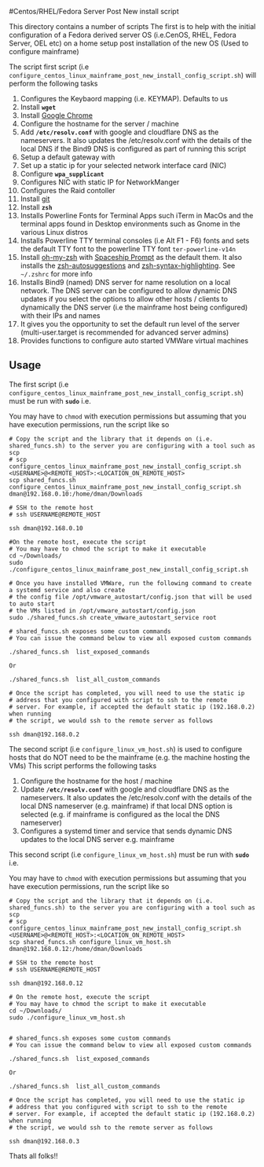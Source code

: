 #Centos/RHEL/Fedora Server Post New install script

This directory contains a number of scripts 
The first is to help with the initial configuration of a Fedora derived server OS (i.e.CenOS, RHEL, Fedora Server, OEL etc)
on a home setup post installation of the new OS (Used to configure mainframe)

The script first script (i.e `configure_centos_linux_mainframe_post_new_install_config_script.sh`)  will perform the following tasks
1) Configures the Keybaord mapping (i.e. KEYMAP). Defaults to us
2) Install **`wget`**
3) Install [Google Chrome](https://www.google.co.uk/chrome/)
4) Configure the hostname for the server / machine
5) Add **`/etc/resolv.conf`** with google and cloudflare DNS as the nameservers. It also updates the /etc/resolv.conf with the details of the local DNS if the Bind9 DNS is configured as part of running this script
6) Setup a default gateway with 
7) Set up a static ip for your selected network interface card (NIC)
8) Configure **`wpa_supplicant`**
9) Configures NIC with static IP for NetworkManger 
10) Configures the Raid contoller
11) Install [git](https://git-scm.com/about)
12) Install **`zsh`**
13) Installs Powerline Fonts for Terminal Apps such iTerm in MacOs and the terminal apps found in Desktop environments such as Gnome in the various Linux distros
14) Installs Powerline TTY terminal consoles (i.e Alt F1 - F6) fonts and sets the default TTY font to the powerline TTY font `ter-powerline-v14n`
15) Install [oh-my-zsh](https://github.com/ohmyzsh/ohmyzsh) with [Spaceship Prompt](https://spaceship-prompt.sh/) as the default them. It also installs the [zsh-autosuggestions](https://github.com/zsh-users/zsh-autosuggestions/blob/master/INSTALL.md) and [zsh-syntax-highlighting](https://github.com/zsh-users/zsh-syntax-highlighting/blob/master/INSTALL.md). See `~/.zshrc` for more info
16) Installs Bind9 (named) DNS server for name resolution on a local network. The DNS server can be configured to allow dynamic DNS 
updates if you select the options to allow other hosts / clients to dynamically the DNS server (i.e the mainframe host being configured) with their IPs and names
17) It gives you the opportunity to set the default run level of the server (multi-user.target is recommended for advanced server admins)
18) Provides functions to configure auto started VMWare virtual machines

## Usage

The first script (i.e `configure_centos_linux_mainframe_post_new_install_config_script.sh`) must be run with **`sudo`** i.e. 

You may have to `chmod` with execution permissions but assuming that you
have execution permissions, run the script like so

```shell
# Copy the script and the library that it depends on (i.e. shared_funcs.sh) to the server you are configuring with a tool such as scp
# scp configure_centos_linux_mainframe_post_new_install_config_script.sh <USERNAME>@<REMOTE_HOST>:<LOCATION_ON_REMOTE_HOST>
scp shared_funcs.sh configure_centos_linux_mainframe_post_new_install_config_script.sh dman@192.168.0.10:/home/dman/Downloads

# SSH to the remote host
# ssh USERNAME@REMOTE_HOST

ssh dman@192.168.0.10

#On the remote host, execute the script
# You may have to chmod the script to make it executable
cd ~/Downloads/
sudo ./configure_centos_linux_mainframe_post_new_install_config_script.sh 

# Once you have installed VMWare, run the following command to create a systemd service and also create 
# the config file /opt/vmware_autostart/config.json that will be used to auto start
# the VMs listed in /opt/vmware_autostart/config.json
sudo ./shared_funcs.sh create_vmware_autostart_service root

# shared_funcs.sh exposes some custom commands
# You can issue the command below to view all exposed custom commands

./shared_funcs.sh  list_exposed_commands

Or 

./shared_funcs.sh  list_all_custom_commands

# Once the script has completed, you will need to use the static ip 
# address that you configured with script to ssh to the remote 
# server. For example, if accepted the default static ip (192.168.0.2) when running 
# the script, we would ssh to the remote server as follows

ssh dman@192.168.0.2

```


The second script (i.e `configure_linux_vm_host.sh`) is used to configure hosts that do NOT need to be the mainframe (e.g. the machine hosting the VMs)
This script performs the following tasks
1) Configure the hostname for the host / machine
2) Update **`/etc/resolv.conf`** with google and cloudflare DNS as the nameservers. It also updates the /etc/resolv.conf with the details of the local DNS nameserver (e.g. mainframe) if that local DNS option is selected (e.g. if mainframe is configured as the local the DNS nameserver) 
3) Configures a systemd timer and service that sends dynamic DNS updates to the local DNS server e.g. mainframe 


This second script (i.e `configure_linux_vm_host.sh`) must be run with **`sudo`** i.e.

You may have to `chmod` with execution permissions but assuming that you
have execution permissions, run the script like so

```shell
# Copy the script and the library that it depends on (i.e. shared_funcs.sh) to the server you are configuring with a tool such as scp
# scp configure_centos_linux_mainframe_post_new_install_config_script.sh <USERNAME>@<REMOTE_HOST>:<LOCATION_ON_REMOTE_HOST>
scp shared_funcs.sh configure_linux_vm_host.sh dman@192.168.0.12:/home/dman/Downloads

# SSH to the remote host
# ssh USERNAME@REMOTE_HOST

ssh dman@192.168.0.12

# On the remote host, execute the script
# You may have to chmod the script to make it executable
cd ~/Downloads/
sudo ./configure_linux_vm_host.sh


# shared_funcs.sh exposes some custom commands
# You can issue the command below to view all exposed custom commands

./shared_funcs.sh  list_exposed_commands

Or 

./shared_funcs.sh  list_all_custom_commands

# Once the script has completed, you will need to use the static ip 
# address that you configured with script to ssh to the remote 
# server. For example, if accepted the default static ip (192.168.0.2) when running 
# the script, we would ssh to the remote server as follows

ssh dman@192.168.0.3

```
Thats all folks!!
